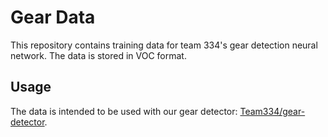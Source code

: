 # Gear Data

This repository contains training data for team 334's gear detection neural network. The data is stored in VOC format.

## Usage

The data is intended to be used with our gear detector: [Team334/gear-detector](https://github.com/Team334/gear-detector).
